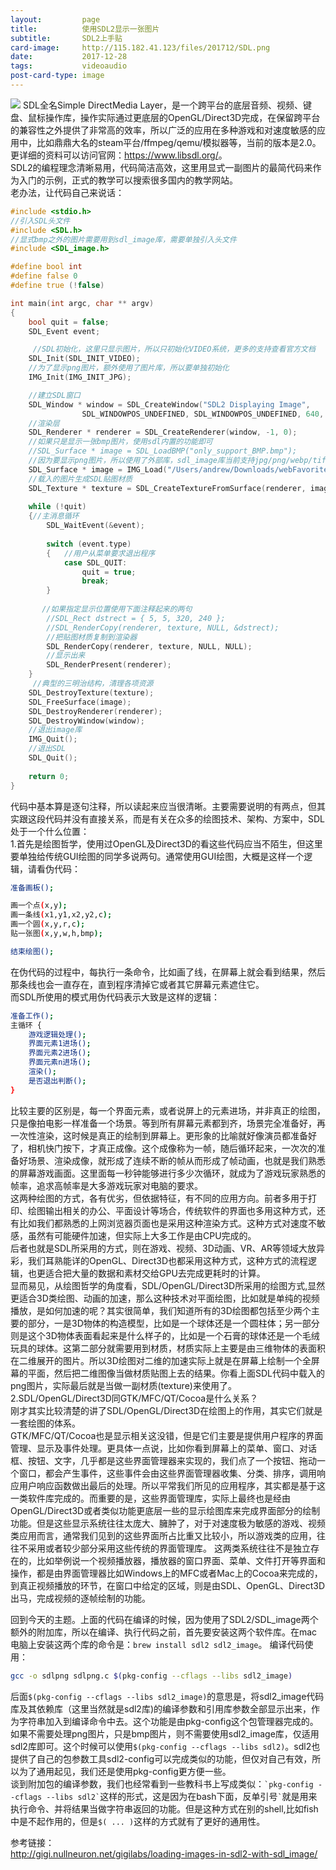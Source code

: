 ```yaml
---
layout:         page
title:          使用SDL2显示一张图片
subtitle:       SDL2上手贴
card-image:     http://115.182.41.123/files/201712/SDL.png
date:           2017-12-28
tags:           videoaudio
post-card-type: image
---
```

![](http://115.182.41.123/files/201712/SDL.png)
SDL全名Simple DirectMedia Layer，是一个跨平台的底层音频、视频、键盘、鼠标操作库，操作实际通过更底层的OpenGL/Direct3D完成，在保留跨平台的兼容性之外提供了非常高的效率，所以广泛的应用在多种游戏和对速度敏感的应用中，比如鼎鼎大名的steam平台/ffmpeg/qemu/模拟器等，当前的版本是2.0。更详细的资料可以访问官网：<https://www.libsdl.org/>。  
SDL2的编程理念清晰易用，代码简洁高效，这里用显式一副图片的最简代码来作为入门的示例，正式的教学可以搜索很多国内的教学网站。  
老办法，让代码自己来说话：  
```c
#include <stdio.h>
//引入SDL头文件
#include <SDL.h>        
//显式bmp之外的图片需要用到sdl_image库，需要单独引入头文件
#include <SDL_image.h>

#define bool int
#define false 0
#define true (!false)

int main(int argc, char ** argv)
{
    bool quit = false;
    SDL_Event event;

	 //SDL初始化，这里只显示图片，所以只初始化VIDEO系统，更多的支持查看官方文档
    SDL_Init(SDL_INIT_VIDEO);
	//为了显示png图片，额外使用了图片库，所以要单独初始化
	IMG_Init(IMG_INIT_JPG); 

	//建立SDL窗口
    SDL_Window * window = SDL_CreateWindow("SDL2 Displaying Image",
    			SDL_WINDOWPOS_UNDEFINED, SDL_WINDOWPOS_UNDEFINED, 640, 480, 0);
 	//渲染层
    SDL_Renderer * renderer = SDL_CreateRenderer(window, -1, 0);
	//如果只是显示一张bmp图片，使用sdl内置的功能即可
    //SDL_Surface * image = SDL_LoadBMP("only_support_BMP.bmp");
	//因为要显示png图片，所以使用了外部库，sdl_image库当前支持jpg/png/webp/tiff图片格式
	SDL_Surface * image = IMG_Load("/Users/andrew/Downloads/webFavorite/3481980_orig.png");
	//载入的图片生成SDL贴图材质
    SDL_Texture * texture = SDL_CreateTextureFromSurface(renderer, image);
 
    while (!quit)
    {//主消息循环
        SDL_WaitEvent(&event);
 
        switch (event.type)
        {	//用户从菜单要求退出程序
            case SDL_QUIT:
                quit = true;
                break;
        }
 
 	   //如果指定显示位置使用下面注释起来的两句
        //SDL_Rect dstrect = { 5, 5, 320, 240 };
        //SDL_RenderCopy(renderer, texture, NULL, &dstrect);
		//把贴图材质复制到渲染器
        SDL_RenderCopy(renderer, texture, NULL, NULL);
		//显示出来
        SDL_RenderPresent(renderer);
    }
	 //典型的三明治结构，清理各项资源
    SDL_DestroyTexture(texture);
    SDL_FreeSurface(image);
    SDL_DestroyRenderer(renderer);
    SDL_DestroyWindow(window);
 	//退出image库
 	IMG_Quit();
	//退出SDL
    SDL_Quit();
 
    return 0;
}
```
代码中基本算是逐句注释，所以读起来应当很清晰。主要需要说明的有两点，但其实跟这段代码并没有直接关系，而是有关在众多的绘图技术、架构、方案中，SDL处于一个什么位置：  
1.首先是绘图哲学，使用过OpenGL及Direct3D的看这些代码应当不陌生，但这里要单独给传统GUI绘图的同学多说两句。通常使用GUI绘图，大概是这样一个逻辑，请看伪代码：
```bash
准备画板();

画一个点(x,y);
画一条线(x1,y1,x2,y2,c);
画一个圆(x,y,r,c);
贴一张图(x,y,w,h,bmp);

结束绘图();
```
在伪代码的过程中，每执行一条命令，比如画了线，在屏幕上就会看到结果，然后那条线也会一直存在，直到程序清掉它或者其它屏幕元素遮住它。  
而SDL所使用的模式用伪代码表示大致是这样的逻辑：
```bash
准备工作();
主循环 {
	游戏逻辑处理();
	界面元素1进场();
	界面元素2进场();
	界面元素n进场();
	渲染();
	是否退出判断();
}
```
比较主要的区别是，每一个界面元素，或者说屏上的元素进场，并非真正的绘图，只是像拍电影一样准备一个场景。等到所有屏幕元素都到齐，场景完全准备好，再一次性渲染，这时候是真正的绘制到屏幕上。更形象的比喻就好像演员都准备好了，相机快门按下，才真正成像。这个成像称为一帧，随后循环起来，一次次的准备好场景、渲染成像，就形成了连续不断的帧从而形成了帧动画，也就是我们熟悉的屏幕游戏画面。这里面每一秒钟能够进行多少次循环，就成为了游戏玩家熟悉的帧率，追求高帧率是大多游戏玩家对电脑的要求。  
这两种绘图的方式，各有优劣，但依据特征，有不同的应用方向。前者多用于打印、绘图输出相关的办公、平面设计等场合，传统软件的界面也多用这种方式，还有比如我们都熟悉的上网浏览器页面也是采用这种渲染方式。这种方式对速度不敏感，虽然有可能硬件加速，但实际上大多工作是由CPU完成的。  
后者也就是SDL所采用的方式，则在游戏、视频、3D动画、VR、AR等领域大放异彩，我们耳熟能详的OpenGL、Direct3D也都采用这种方式，这种方式的流程逻辑，也更适合把大量的数据和素材交给GPU去完成更耗时的计算。  
显而易见，从绘图哲学的角度看，SDL/OpenGL/Direct3D所采用的绘图方式,显然更适合3D类绘图、动画的加速，那么这种技术对平面绘图，比如就是单纯的视频播放，是如何加速的呢？其实很简单，我们知道所有的3D绘图都包括至少两个主要的部分，一是3D物体的构造模型，比如是一个球体还是一个圆柱体；另一部分则是这个3D物体表面看起来是什么样子的，比如是一个石膏的球体还是一个毛绒玩具的球体。这第二部分就需要用到材质，材质实际上主要是由三维物体的表面积在二维展开的图片。所以3D绘图对二维的加速实际上就是在屏幕上绘制一个全屏幕的平面，然后把二维图像当做材质贴图上去的结果。你看上面SDL代码中载入的png图片，实际最后就是当做一副材质(texture)来使用了。  
2.SDL/OpenGL/Direct3D同GTK/MFC/QT/Cocoa是什么关系？  
刚才其实比较清楚的讲了SDL/OpenGL/Direct3D在绘图上的作用，其实它们就是一套绘图的体系。  
GTK/MFC/QT/Cocoa也是显示相关这没错，但是它们主要是提供用户程序的界面管理、显示及事件处理。更具体一点说，比如你看到屏幕上的菜单、窗口、对话框、按钮、文字，几乎都是这些界面管理器来实现的，我们点了一个按钮、拖动一个窗口，都会产生事件，这些事件会由这些界面管理器收集、分类、排序，调用响应用户响应函数做出最后的处理。所以平常我们所见的应用程序，其实都是基于这一类软件库完成的。而重要的是，这些界面管理库，实际上最终也是经由OpenGL/Direct3D或者类似功能更底层一些的显示绘图库来完成界面部分的绘制功能。但是这些显示系统往往太庞大、臃肿了，对于对速度极为敏感的游戏、视频类应用而言，通常我们见到的这些界面所占比重又比较小，所以游戏类的应用，往往不采用或者较少部分采用这些传统的界面管理库。
这两类系统往往不是独立存在的，比如举例说一个视频播放器，播放器的窗口界面、菜单、文件打开等界面和操作，都是由界面管理器比如Windows上的MFC或者Mac上的Cocoa来完成的，到真正视频播放的环节，在窗口中给定的区域，则是由SDL、OpenGL、Direct3D出马，完成视频的逐帧绘制的功能。  

回到今天的主题。上面的代码在编译的时候，因为使用了SDL2/SDL_image两个额外的附加库，所以在编译、执行代码之前，首先要安装这两个软件库。在mac电脑上安装这两个库的命令是：`brew install sdl2 sdl2_image`。
编译代码使用：
```bash
gcc -o sdlpng sdlpng.c $(pkg-config --cflags --libs sdl2_image)
```
后面`$(pkg-config --cflags --libs sdl2_image)`的意思是，将sdl2_image代码库及其依赖库（这里当然就是sdl2库)的编译参数和引用库参数全部显示出来，作为字符串加入到编译命令中去。这个功能是由pkg-config这个包管理器完成的。如果不需要处理png图片，只是bmp图片，则不需要使用sdl2_image库，仅适用sdl2库即可。这个时候可以使用`$(pkg-config --cflags --libs sdl2)`。sdl2也提供了自己的包参数工具sdl2-config可以完成类似的功能，但仅对自己有效，所以为了通用起见，我们还是使用pkg-config更方便一些。  
谈到附加包的编译参数，我们也经常看到一些教科书上写成类似：`` `pkg-config --cflags --libs sdl2` ``这样的形式，这是因为在bash下面，反单引号`` ` ``就是用来执行命令、并将结果当做字符串返回的功能。但是这种方式在别的shell,比如fish中是不起作用的，但是`$( ... )`这样的方式就有了更好的通用性。  



参考链接：  
<http://gigi.nullneuron.net/gigilabs/loading-images-in-sdl2-with-sdl_image/>
